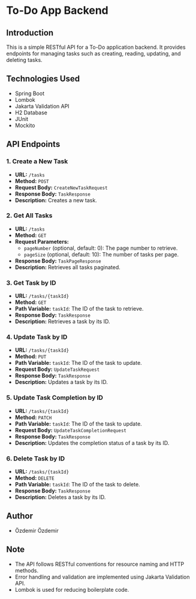 # To-Do App Backend

## Introduction
This is a simple RESTful API for a To-Do application backend. It provides endpoints for managing tasks such as creating, reading, updating, and deleting tasks.

## Technologies Used
- Spring Boot
- Lombok
- Jakarta Validation API
- H2 Database
- JUnit
- Mockito

## API Endpoints

### 1. Create a New Task
- **URL:** `/tasks`
- **Method:** `POST`
- **Request Body:** `CreateNewTaskRequest`
- **Response Body:** `TaskResponse`
- **Description:** Creates a new task.

### 2. Get All Tasks
- **URL:** `/tasks`
- **Method:** `GET`
- **Request Parameters:**
    - `pageNumber` (optional, default: 0): The page number to retrieve.
    - `pageSize` (optional, default: 10): The number of tasks per page.
- **Response Body:** `TaskPageResponse`
- **Description:** Retrieves all tasks paginated.

### 3. Get Task by ID
- **URL:** `/tasks/{taskId}`
- **Method:** `GET`
- **Path Variable:** `taskId`: The ID of the task to retrieve.
- **Response Body:** `TaskResponse`
- **Description:** Retrieves a task by its ID.

### 4. Update Task by ID
- **URL:** `/tasks/{taskId}`
- **Method:** `PUT`
- **Path Variable:** `taskId`: The ID of the task to update.
- **Request Body:** `UpdateTaskRequest`
- **Response Body:** `TaskResponse`
- **Description:** Updates a task by its ID.

### 5. Update Task Completion by ID
- **URL:** `/tasks/{taskId}`
- **Method:** `PATCH`
- **Path Variable:** `taskId`: The ID of the task to update.
- **Request Body:** `UpdateTaskCompletionRequest`
- **Response Body:** `TaskResponse`
- **Description:** Updates the completion status of a task by its ID.

### 6. Delete Task by ID
- **URL:** `/tasks/{taskId}`
- **Method:** `DELETE`
- **Path Variable:** `taskId`: The ID of the task to delete.
- **Response Body:** `TaskResponse`
- **Description:** Deletes a task by its ID.

## Author
- Özdemir Özdemir

## Note
- The API follows RESTful conventions for resource naming and HTTP methods.
- Error handling and validation are implemented using Jakarta Validation API.
- Lombok is used for reducing boilerplate code.
